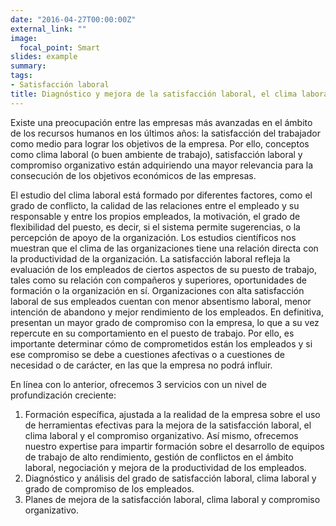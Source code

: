 ```yaml
---
date: "2016-04-27T00:00:00Z"
external_link: ""
image:
  focal_point: Smart
slides: example
summary: 
tags:
- Satisfacción laboral
title: Diagnóstico y mejora de la satisfacción laboral, el clima laboral y el compromiso organizativo
---
```

Existe una preocupación entre las empresas más avanzadas en el ámbito de los recursos humanos en los últimos años: la satisfacción del trabajador como medio para lograr los objetivos de la empresa. Por ello, conceptos como clima laboral (o buen ambiente de trabajo), satisfacción laboral y compromiso organizativo están adquiriendo una mayor relevancia para la consecución de los objetivos económicos de las empresas.

El estudio del clima laboral está formado por diferentes factores, como el grado de conflicto, la calidad de las relaciones entre el empleado y su responsable y entre los propios empleados, la motivación, el grado de flexibilidad del puesto, es decir, si el sistema permite sugerencias, o la percepción de apoyo de la organización. Los estudios científicos nos muestran que el clima de las organizaciones tiene una relación directa con la productividad de la organización. La satisfacción laboral refleja la evaluación de los empleados de ciertos aspectos de su puesto de trabajo, tales como su relación con compañeros y superiores, oportunidades de formación o la organización en sí. Organizaciones con alta satisfacción laboral de sus empleados cuentan con menor absentismo laboral, menor intención de abandono y mejor rendimiento de los empleados. En definitiva, presentan un mayor grado de compromiso con la empresa, lo que a su vez repercute en su comportamiento en el puesto de trabajo. Por ello, es importante determinar cómo de comprometidos están los empleados y si ese compromiso se debe a cuestiones afectivas o a cuestiones de necesidad o de carácter, en las que la empresa no podrá influir.

En línea con lo anterior, ofrecemos 3 servicios con un nivel de profundización creciente:

1. Formación específica, ajustada a la realidad de la empresa sobre el uso de herramientas efectivas para la mejora de la satisfacción laboral, el clima laboral y el compromiso organizativo. Así mismo, ofrecemos nuestro expertise para impartir formación sobre el desarrollo de equipos de trabajo de alto rendimiento, gestión de conflictos en el ámbito laboral, negociación y mejora de la productividad de los empleados.
2. Diagnóstico y análisis del grado de satisfacción laboral, clima laboral y grado de compromiso de los empleados.
3. Planes de mejora de la satisfacción laboral, clima laboral y compromiso organizativo.